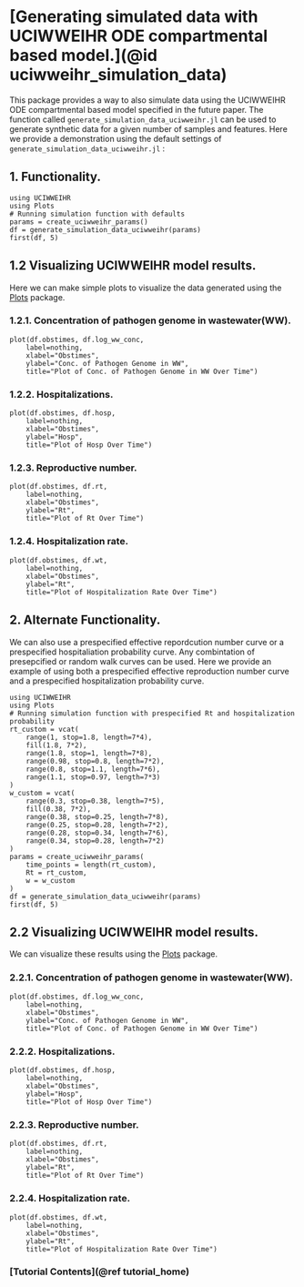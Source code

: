 # [Generating simulated data with UCIWWEIHR ODE compartmental based model.](@id uciwweihr_simulation_data)

This package provides a way to also simulate data using the UCIWWEIHR ODE compartmental based model specified in the future paper.  The function called `generate_simulation_data_uciwweihr.jl` can be used to generate synthetic data for a given number of samples and features.  Here we provide a demonstration using the default settings of `generate_simulation_data_uciwweihr.jl` :

## 1. Functionality.

``` @example tutorial
using UCIWWEIHR
using Plots
# Running simulation function with defaults
params = create_uciwweihr_params()
df = generate_simulation_data_uciwweihr(params)
first(df, 5)
```

## 1.2 Visualizing UCIWWEIHR model results.

Here we can make simple plots to visualize the data generated using the [Plots](https://docs.juliaplots.org/stable/) package.

### 1.2.1. Concentration of pathogen genome in wastewater(WW).
```@example tutorial
plot(df.obstimes, df.log_ww_conc,
    label=nothing,
    xlabel="Obstimes", 
    ylabel="Conc. of Pathogen Genome in WW", 
    title="Plot of Conc. of Pathogen Genome in WW Over Time")
```

### 1.2.2. Hospitalizations.
```@example tutorial
plot(df.obstimes, df.hosp, 
    label=nothing,
    xlabel="Obstimes", 
    ylabel="Hosp", 
    title="Plot of Hosp Over Time")
```

### 1.2.3. Reproductive number.
```@example tutorial
plot(df.obstimes, df.rt, 
    label=nothing,
    xlabel="Obstimes", 
    ylabel="Rt", 
    title="Plot of Rt Over Time")
```

### 1.2.4. Hospitalization rate.
```@example tutorial
plot(df.obstimes, df.wt, 
    label=nothing,
    xlabel="Obstimes", 
    ylabel="Rt", 
    title="Plot of Hospitalization Rate Over Time")
```

## 2. Alternate Functionality.
We can also use a prespecified effective repordcution number curve or a prespecified hospitaliation probability curve.  Any combintation of presepcified or random walk curves can be used.  Here we provide an example of using both a prespecified effective reproduction number curve and a prespecified hospitalization probability curve.

``` @example tutorial
using UCIWWEIHR
using Plots
# Running simulation function with prespecified Rt and hospitalization probability
rt_custom = vcat(
    range(1, stop=1.8, length=7*4),
    fill(1.8, 7*2),
    range(1.8, stop=1, length=7*8),
    range(0.98, stop=0.8, length=7*2),
    range(0.8, stop=1.1, length=7*6),
    range(1.1, stop=0.97, length=7*3)
)
w_custom = vcat(
    range(0.3, stop=0.38, length=7*5),
    fill(0.38, 7*2),
    range(0.38, stop=0.25, length=7*8),
    range(0.25, stop=0.28, length=7*2),
    range(0.28, stop=0.34, length=7*6),
    range(0.34, stop=0.28, length=7*2)
)
params = create_uciwweihr_params(
    time_points = length(rt_custom),
    Rt = rt_custom, 
    w = w_custom
)
df = generate_simulation_data_uciwweihr(params)
first(df, 5)
```

## 2.2 Visualizing UCIWWEIHR model results.

We can visualize these results using the [Plots](https://docs.juliaplots.org/stable/) package.

### 2.2.1. Concentration of pathogen genome in wastewater(WW).
```@example tutorial
plot(df.obstimes, df.log_ww_conc,
    label=nothing,
    xlabel="Obstimes", 
    ylabel="Conc. of Pathogen Genome in WW", 
    title="Plot of Conc. of Pathogen Genome in WW Over Time")
```

### 2.2.2. Hospitalizations.
```@example tutorial
plot(df.obstimes, df.hosp, 
    label=nothing,
    xlabel="Obstimes", 
    ylabel="Hosp", 
    title="Plot of Hosp Over Time")
```

### 2.2.3. Reproductive number.
```@example tutorial
plot(df.obstimes, df.rt, 
    label=nothing,
    xlabel="Obstimes", 
    ylabel="Rt", 
    title="Plot of Rt Over Time")
```

### 2.2.4. Hospitalization rate.
```@example tutorial
plot(df.obstimes, df.wt, 
    label=nothing,
    xlabel="Obstimes", 
    ylabel="Rt", 
    title="Plot of Hospitalization Rate Over Time")
```


### [Tutorial Contents](@ref tutorial_home)